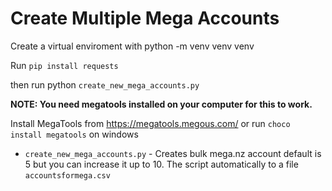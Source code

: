 # Create Multiple Mega Accounts 

Create a virtual enviroment with python -m venv venv venv 

Run `pip install requests`

then run python `create_new_mega_accounts.py`

**NOTE: You need megatools installed on your computer for this to work.**

Install MegaTools from https://megatools.megous.com/ or run `choco install megatools` on windows

* `create_new_mega_accounts.py` - Creates bulk mega.nz account default is 5 but you can increase it up to 10. The script automatically to a file `accountsformega.csv` 



